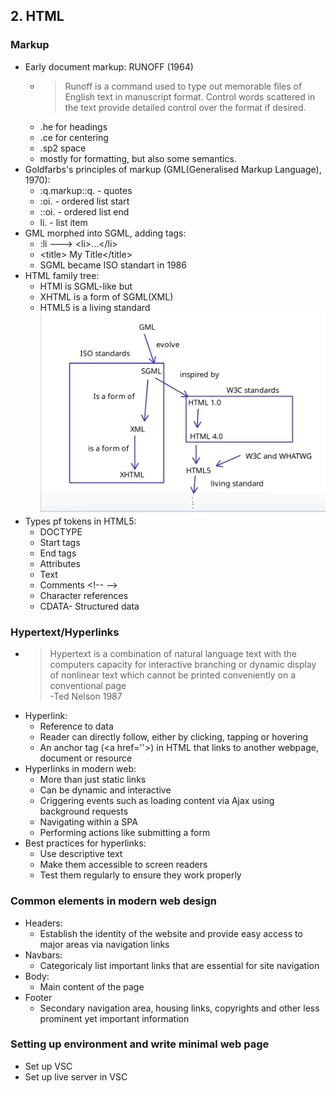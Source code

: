 ## 2. HTML
### Markup
- Early document markup: RUNOFF (1964)
    - >Runoff is a command used to type out memorable files of English text in manuscript format. Control words scattered in the text provide detailed control over the format if desired.
    - .he for headings
    - .ce for centering
    - .sp2 space 
    - mostly for formatting, but also some semantics.
- Goldfarbs's principles of markup (GML(Generalised Markup Language), 1970):
    - :q.markup::q. - quotes
    - :oi. - ordered list start
    - ::oi. - ordered list end
    - li. - list item
- GML morphed into SGML, adding tags:
    - :li ---> \<li>...\</li>
    - \<title> My Title\</title>
    - SGML became ISO standart in 1986
- HTML family tree:
    - HTMl is SGML-like but
    - XHTML is a form of SGML(XML)
    - HTML5 is a living standard
    ![alt text](image.png)
- Types pf tokens in HTML5:
    - DOCTYPE
    - Start tags
    - End tags
    - Attributes
    - Text 
    - Comments \<!-- -->
    - Character references
    - CDATA- Structured data

### Hypertext/Hyperlinks

- >Hypertext is a combination of natural language text with the computers capacity for interactive branching or dynamic display of nonlinear text which cannot be printed conveniently on a conventional page  
-Ted Nelson 1987
- Hyperlink:
    - Reference to data
    - Reader can directly follow, either by clicking, tapping or hovering
    - An anchor tag (\<a href=''>) in HTML that links to another webpage, document or resource
- Hyperlinks in modern web:
    - More than just static links
    - Can be dynamic and interactive
    - Criggering events such as loading content via Ajax using background requests
    - Navigating within a SPA
    - Performing actions like submitting a form
- Best practices for hyperlinks:
    - Use descriptive text
    - Make them accessible to screen readers
    - Test them regularly to ensure they work properly

### Common elements in modern web design
- Headers:
    - Establish the identity of the website and provide easy access to major areas via navigation links
- Navbars:
    - Categoricaly list important links that are essential for site navigation
- Body:
    - Main content of the page
- Footer
    - Secondary navigation area, housing links, copyrights and other less prominent yet important information

### Setting up environment and write minimal web page
- Set up VSC
- Set up live server in VSC